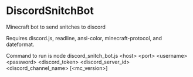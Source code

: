 # DiscordSnitchBot
Minecraft bot to send snitches to discord

Requires discord.js, readline, ansi-color, minecraft-protocol, and dateformat.

Command to run is node discord_snitch_bot.js \<host\> \<port\> \<username\> \<password\> \<discord_token\> \<discord_server_id\> \<discord_channel_name\> [\<mc_version\>]
